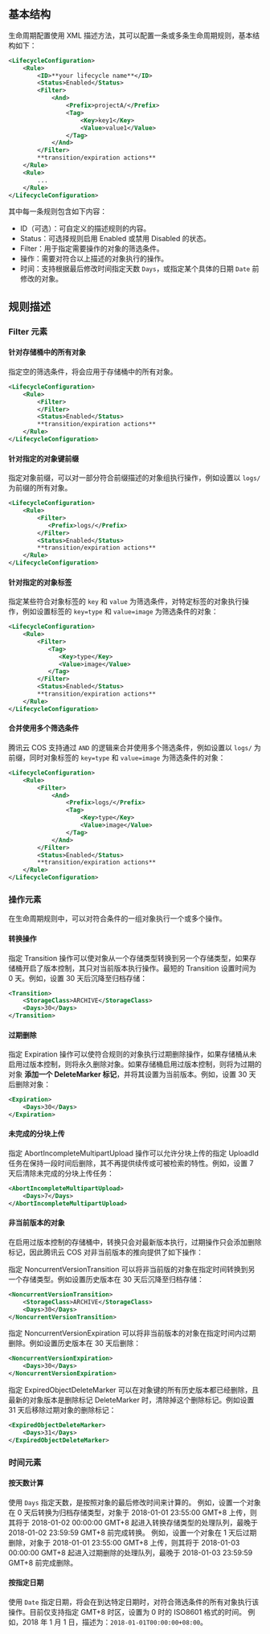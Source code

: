 ## 基本结构

生命周期配置使用 XML 描述方法，其可以配置一条或多条生命周期规则，基本结构如下：

```xml
<LifecycleConfiguration>
	<Rule>
		<ID>**your lifecycle name**</ID>
        <Status>Enabled</Status>
        <Filter>
            <And>
            	<Prefix>projectA/</Prefix>
                <Tag>
                	<Key>key1</Key>
                    <Value>value1</Value>
                </Tag>
            </And>
        </Filter>
        **transition/expiration actions**
	</Rule>
	<Rule>
		...
	</Rule>
</LifecycleConfiguration>
```

其中每一条规则包含如下内容：

- ID（可选）：可自定义的描述规则的内容。
- Status：可选择规则启用 Enabled 或禁用 Disabled 的状态。
- Filter：用于指定需要操作的对象的筛选条件。
- 操作：需要对符合以上描述的对象执行的操作。
- 时间：支持根据最后修改时间指定天数 `Days`，或指定某个具体的日期 `Date` 前修改的对象。

## 规则描述

### Filter 元素

#### 针对存储桶中的所有对象

指定空的筛选条件，将会应用于存储桶中的所有对象。

```xml
<LifecycleConfiguration>
    <Rule>
        <Filter>
        </Filter>
        <Status>Enabled</Status>
        **transition/expiration actions**
    </Rule>
</LifecycleConfiguration>
```

#### 针对指定的对象键前缀

指定对象前缀，可以对一部分符合前缀描述的对象组执行操作，例如设置以 `logs/` 为前缀的所有对象。

```xml
<LifecycleConfiguration>
    <Rule>
        <Filter>
           <Prefix>logs/</Prefix>
        </Filter>
        <Status>Enabled</Status>
        **transition/expiration actions**
    </Rule>
</LifecycleConfiguration>
```

#### 针对指定的对象标签

指定某些符合对象标签的 `key` 和 `value` 为筛选条件，对特定标签的对象执行操作，例如设置标签的 `key=type` 和 `value=image` 为筛选条件的对象：

```xml
<LifecycleConfiguration>
    <Rule>
        <Filter>
           <Tag>
              <Key>type</Key>
              <Value>image</Value>
           </Tag>
        </Filter>
        <Status>Enabled</Status>
        **transition/expiration actions**
    </Rule>
</LifecycleConfiguration>
```

#### 合并使用多个筛选条件

腾讯云 COS 支持通过 `AND` 的逻辑来合并使用多个筛选条件，例如设置以 `logs/` 为前缀，同时对象标签的 `key=type` 和 `value=image` 为筛选条件的对象：

```xml
<LifecycleConfiguration>
    <Rule>
        <Filter>
            <And>
            	<Prefix>logs/</Prefix>
                <Tag>
              		<Key>type</Key>
              		<Value>image</Value>
           		</Tag>
            </And>
        </Filter>
        <Status>Enabled</Status>
        **transition/expiration actions**
    </Rule>
</LifecycleConfiguration>
```

### 操作元素

在生命周期规则中，可以对符合条件的一组对象执行一个或多个操作。

#### 转换操作

指定 Transition 操作可以使对象从一个存储类型转换到另一个存储类型，如果存储桶开启了版本控制，其只对当前版本执行操作。最短的 Transition 设置时间为 0 天。例如，设置 30 天后沉降至归档存储：

```xml
<Transition>
	<StorageClass>ARCHIVE</StorageClass>
    <Days>30</Days>
</Transition>
```

#### 过期删除

指定 Expiration 操作可以使符合规则的对象执行过期删除操作，如果存储桶从未启用过版本控制，则将永久删除对象。如果存储桶启用过版本控制，则将为过期的对象 **添加一个 DeleteMarker 标记**，并将其设置为当前版本。例如，设置 30 天后删除对象：

```xml
<Expiration>
	<Days>30</Days>
</Expiration>
```

#### 未完成的分块上传

指定 AbortIncompleteMultipartUpload 操作可以允许分块上传的指定 UploadId 任务在保持一段时间后删除，其不再提供续传或可被检索的特性。例如，设置 7 天后清除未完成的分块上传任务：

```xml
<AbortIncompleteMultipartUpload>
	<Days>7</Days>
</AbortIncompleteMultipartUpload>
```

#### 非当前版本的对象

在启用过版本控制的存储桶中，转换只会对最新版本执行，过期操作只会添加删除标记，因此腾讯云 COS 对非当前版本的推向提供了如下操作：

指定 NoncurrentVersionTransition 可以将非当前版的对象在指定时间转换到另一个存储类型。例如设置历史版本在 30 天后沉降至归档存储：

```xml
<NoncurrentVersionTransition>
	<StorageClass>ARCHIVE</StorageClass>
    <Days>30</Days>
</NoncurrentVersionTransition>
```

指定 NoncurrentVersionExpiration 可以将非当前版本的对象在指定时间内过期删除。例如设置历史版本在 30 天后删除：

```xml
<NoncurrentVersionExpiration>
	<Days>30</Days>
</NoncurrentVersionExpiration>
```

指定 ExpiredObjectDeleteMarker 可以在对象键的所有历史版本都已经删除，且最新的对象版本是删除标记 DeleteMarker 时，清除掉这个删除标记。例如设置 31 天后移除过期对象的删除标记：

```xml
<ExpiredObjectDeleteMarker>
	<Days>31</Days>
</ExpiredObjectDeleteMarker>
```

### 时间元素

#### 按天数计算

使用 `Days` 指定天数，是按照对象的最后修改时间来计算的。
例如，设置一个对象在 0 天后转换为归档存储类型，对象于 2018-01-01 23:55:00 GMT+8 上传，则其将于 2018-01-02 00:00:00 GMT+8 起进入转换存储类型的处理队列，最晚于 2018-01-02 23:59:59 GMT+8 前完成转换。
例如，设置一个对象在 1 天后过期删除，对象于 2018-01-01 23:55:00 GMT+8 上传，则其将于 2018-01-03 00:00:00 GMT+8 起进入过期删除的处理队列，最晚于 2018-01-03 23:59:59 GMT+8 前完成删除。

#### 按指定日期

使用 `Date` 指定日期，将会在到达特定日期时，对符合筛选条件的所有对象执行该操作。目前仅支持指定 GMT+8 时区，设置为 0 时的 ISO8601 格式的时间。
例如，2018 年 1 月 1 日，描述为：`2018-01-01T00:00:00+08:00`。